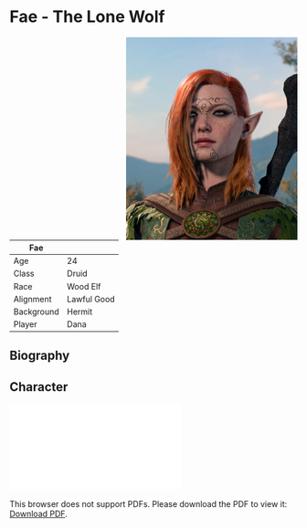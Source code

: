 # Fae - The Lone Wolf



<img src="Fae_portrait.png" style="float: right;" alt="Fae" width="300"/>

| Fae           |               |
|---------------|---------------|
| Age           | 24            |
| Class         | Druid         |
| Race          | Wood Elf      |
| Alignment     | Lawful Good   |
| Background    | Hermit        |
| Player        | Dana          |

## Biography

## Character

<object data="Fae_CharacterSheet.pdf" type="application/pdf" width="816px" height="1024x">
    <embed src="Fae_CharacterSheet.pdf">
        <p>This browser does not support PDFs. Please download the PDF to view it: <a href="Fae_CharacterSheet.pdf">Download PDF</a>.</p>
    </embed>
</object>
